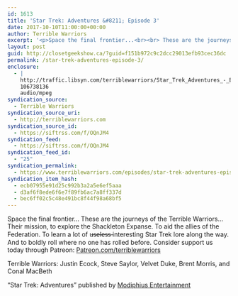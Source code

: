 ```yaml
---
id: 1613
title: 'Star Trek: Adventures &#8211; Episode 3'
date: 2017-10-10T11:00:00+00:00
author: Terrible Warriors
excerpt: '<p>Space the final frontier...<br><br> These are the journeys of the Terrible Warriors...<br><br> Their mission, to explore the Shackleton Expanse. To aid the allies of the Federation. To learn a lot of u&#822;s&#822;e&#822;l&#822;e&#822;s&#822;s&#822; interesting Star Trek lore along the way. And to boldly roll where no one has rolled before.<br><br> Consider support us today through Patreon:&nbsp;<a href="http://patreon.com/terriblewarriors">Patreon.com/terriblewarriors</a></p> <p>Terrible Warriors: Justin Ecock, Steve Saylor, Velvet Duke, Brent Morris, and Conal MacBeth</p> <p>"Star Trek: Adventures" published by&nbsp;<a href="http://www.modiphius.com/">Modiphius Entertainment</a></p>'
layout: post
guid: http://closetgeekshow.ca/?guid=f151b972c9c2dcc29013efb93cec36dc
permalink: /star-trek-adventures-episode-3/
enclosure:
  - |
    http://traffic.libsyn.com/terriblewarriors/Star_Trek_Adventures_-_Episode_3.mp3?dest-id=577835
    106738136
    audio/mpeg
syndication_source:
  - Terrible Warriors
syndication_source_uri:
  - http://terriblewarriors.com
syndication_source_id:
  - https://siftrss.com/f/OQnJM4
syndication_feed:
  - https://siftrss.com/f/OQnJM4
syndication_feed_id:
  - "25"
syndication_permalink:
  - https://www.terriblewarriors.com/episodes/star-trek-adventures-episode-3
syndication_item_hash:
  - ecb07955e91d25c992b3a2a5e6ef5aaa
  - d3af6f8ede6f6e7f89fb6ac7a8ff337d
  - bec6ff02c5c48e491bc8f44f98a68bf5
---
```

Space the final frontier&#8230; These are the journeys of the Terrible Warriors&#8230; Their mission, to explore the Shackleton Expanse. To aid the allies of the Federation. To learn a lot of u̶s̶e̶l̶e̶s̶s̶ interesting Star Trek lore along the way. And to boldly roll where no one has rolled before. Consider support us today through Patreon: [Patreon.com/terriblewarriors](http://patreon.com/terriblewarriors)

Terrible Warriors: Justin Ecock, Steve Saylor, Velvet Duke, Brent Morris, and Conal MacBeth

&#8220;Star Trek: Adventures&#8221; published by [Modiphius Entertainment](http://www.modiphius.com/)
